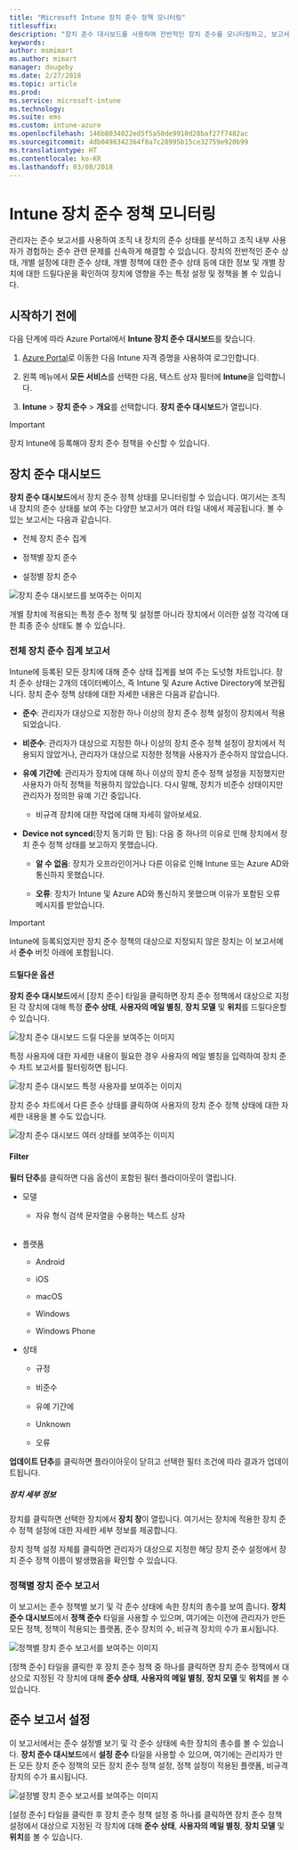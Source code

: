 ```yaml
---
title: "Microsoft Intune 장치 준수 정책 모니터링"
titlesuffix: 
description: "장치 준수 대시보드를 사용하여 전반적인 장치 준수를 모니터링하고, 보고서를 보고, 정책별 및 설정별 장치 준수를 봅니다."
keywords: 
author: msmimart
ms.author: mimart
manager: dougeby
ms.date: 2/27/2018
ms.topic: article
ms.prod: 
ms.service: microsoft-intune
ms.technology: 
ms.suite: ems
ms.custom: intune-azure
ms.openlocfilehash: 146b8034022ed5f5a50de9910d28baf27f7482ac
ms.sourcegitcommit: 4db0498342364f8a7c28995b15ce32759e920b99
ms.translationtype: HT
ms.contentlocale: ko-KR
ms.lasthandoff: 03/08/2018
---
```

# <a name="monitor-intune-device-compliance-policies"></a>Intune 장치 준수 정책 모니터링

관리자는 준수 보고서를 사용하여 조직 내 장치의 준수 상태를 분석하고 조직 내부 사용자가 경험하는 준수 관련 문제를 신속하게 해결할 수 있습니다. 장치의 전반적인 준수 상태, 개별 설정에 대한 준수 상태, 개별 정책에 대한 준수 상태 등에 대한 정보 및 개별 장치에 대한 드릴다운을 확인하여 장치에 영향을 주는 특정 설정 및 정책을 볼 수 있습니다.

## <a name="before-you-begin"></a>시작하기 전에

다음 단계에 따라 Azure Portal에서 **Intune 장치 준수 대시보드**를 찾습니다.

1.  [Azure Portal](https://portal.azure.com)로 이동한 다음 Intune 자격 증명을 사용하여 로그인합니다.

2.  왼쪽 메뉴에서 **모든 서비스**를 선택한 다음, 텍스트 상자 필터에 **Intune**을 입력합니다.

3.  **Intune** &gt; **장치 준수** &gt; **개요**를 선택합니다. **장치 준수 대시보드**가 열립니다.

> [!IMPORTANT]
> 장치 Intune에 등록해야 장치 준수 정책을 수신할 수 있습니다.

## <a name="device-compliance-dashboard"></a>장치 준수 대시보드

**장치 준수 대시보드**에서 장치 준수 정책 상태를 모니터링할 수 있습니다. 여기서는 조직 내 장치의 준수 상태를 보여 주는 다양한 보고서가 여러 타일 내에서 제공됩니다. 볼 수 있는 보고서는 다음과 같습니다.

-   전체 장치 준수 집계

-   정책별 장치 준수

-   설정별 장치 준수

![장치 준수 대시보드를 보여주는 이미지](./media/idc-1.png)

개별 장치에 적용되는 특정 준수 정책 및 설정뿐 아니라 장치에서 이러한 설정 각각에 대한 최종 준수 상태도 볼 수 있습니다.

### <a name="overall-device-compliance-aggregate-report"></a>전체 장치 준수 집계 보고서

Intune에 등록된 모든 장치에 대해 준수 상태 집계를 보여 주는 도넛형 차트입니다. 장치 준수 상태는 2개의 데이터베이스, 즉 Intune 및 Azure Active Directory에 보관됩니다. 장치 준수 정책 상태에 대한 자세한 내용은 다음과 같습니다.

-   **준수**: 관리자가 대상으로 지정한 하나 이상의 장치 준수 정책 설정이 장치에서 적용되었습니다.

-   **비준수**: 관리자가 대상으로 지정한 하나 이상의 장치 준수 정책 설정이 장치에서 적용되지 않았거나, 관리자가 대상으로 지정한 정책을 사용자가 준수하지 않았습니다.

-   **유예 기간에**: 관리자가 장치에 대해 하나 이상의 장치 준수 정책 설정을 지정했지만 사용자가 아직 정책을 적용하지 않았습니다. 다시 말해, 장치가 비준수 상태이지만 관리자가 정의한 유예 기간 중입니다.

    -   비규격 장치에 대한 작업에 대해 자세히 알아보세요.

-   **Device not synced**(장치 동기화 안 됨): 다음 중 하나의 이유로 인해 장치에서 장치 준수 정책 상태를 보고하지 못했습니다.

    -   **알 수 없음**: 장치가 오프라인이거나 다른 이유로 인해 Intune 또는 Azure AD와 통신하지 못했습니다.

    -   **오류**: 장치가 Intune 및 Azure AD와 통신하지 못했으며 이유가 포함된 오류 메시지를 받았습니다.

> [!IMPORTANT]
> Intune에 등록되었지만 장치 준수 정책의 대상으로 지정되지 않은 장치는 이 보고서에서 **준수** 버킷 아래에 포함됩니다.

#### <a name="drill-down-option"></a>드릴다운 옵션

**장치 준수 대시보드**에서 [장치 준수] 타일을 클릭하면 장치 준수 정책에서 대상으로 지정된 각 장치에 대해 특정 **준수 상태**, **사용자의 메일 별칭**, **장치 모델** 및 **위치**를 드릴다운할 수 있습니다.

![장치 준수 대시보드 드릴 다운을 보여주는 이미지](./media/idc-2.png)

특정 사용자에 대한 자세한 내용이 필요한 경우 사용자의 메일 별칭을 입력하여 장치 준수 차트 보고서를 필터링하면 됩니다.

![장치 준수 대시보드 특정 사용자를 보여주는 이미지](./media/idc-3.png)

장치 준수 차트에서 다른 준수 상태를 클릭하여 사용자의 장치 준수 정책 상태에 대한 자세한 내용을 볼 수도 있습니다.

![장치 준수 대시보드 여러 상태를 보여주는 이미지](./media/idc-4.png)

#### <a name="filter"></a>Filter

**필터 단추**를 클릭하면 다음 옵션이 포함된 필터 플라이아웃이 열립니다.

-   모델

    -   자유 형식 검색 문자열을 수용하는 텍스트 상자
<br></br>
-   플랫폼

    -   Android

    -   iOS

    -   macOS

    -   Windows

    -   Windows Phone

-   상태

    -   규정

    -   비준수

    -   유예 기간에

    -   Unknown

    -   오류

**업데이트 단추**를 클릭하면 플라이아웃이 닫히고 선택한 필터 조건에 따라 결과가 업데이트됩니다.

##### <a name="device-details"></a>장치 세부 정보

장치를 클릭하면 선택한 장치에서 **장치 창**이 열립니다. 여기서는 장치에 적용한 장치 준수 정책 설정에 대한 자세한 세부 정보를 제공합니다.

장치 정책 설정 자체를 클릭하면 관리자가 대상으로 지정한 해당 장치 준수 설정에서 장치 준수 정책 이름이 발생했음을 확인할 수 있습니다.

### <a name="per-policy-device-compliance-report"></a>정책별 장치 준수 보고서

이 보고서는 준수 정책별 보기 및 각 준수 상태에 속한 장치의 총수를 보여 줍니다. **장치 준수 대시보드**에서 **정책 준수** 타일을 사용할 수 있으며, 여기에는 이전에 관리자가 만든 모든 정책, 정책이 적용되는 플랫폼, 준수 장치의 수, 비규격 장치의 수가 표시됩니다.

![정책별 장치 준수 보고서를 보여주는 이미지](./media/idc-8.png)

[정책 준수] 타일을 클릭한 후 장치 준수 정책 중 하나를 클릭하면 장치 준수 정책에서 대상으로 지정된 각 장치에 대해 **준수 상태**, **사용자의 메일 별칭**, **장치 모델** 및 **위치**를 볼 수 있습니다.

## <a name="setting-compliance-report"></a>준수 보고서 설정

이 보고서에서는 준수 설정별 보기 및 각 준수 상태에 속한 장치의 총수를 볼 수 있습니다. **장치 준수 대시보드**에서 **설정 준수** 타일을 사용할 수 있으며, 여기에는 관리자가 만든 모든 장치 준수 정책의 모든 장치 준수 정책 설정, 정책 설정이 적용된 플랫폼, 비규격 장치의 수가 표시됩니다.

![설정별 장치 준수 보고서를 보여주는 이미지](./media/idc-10.png)

[설정 준수] 타일을 클릭한 후 장치 준수 정책 설정 중 하나를 클릭하면 장치 준수 정책 설정에서 대상으로 지정된 각 장치에 대해 **준수 상태**, **사용자의 메일 별칭**, **장치 모델** 및 **위치**를 볼 수 있습니다.
